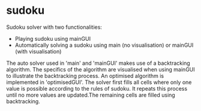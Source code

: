 # sudoku

Sudoku solver with two functionalities: 
- Playing sudoku using mainGUI 
- Automatically solving a sudoku using main (no visualisation) or mainGUI (with visualisation)

The auto solver used in 'main' and 'mainGUI' makes use of a backtracking algorithm. The specifics of the algorithm are visualised when using mainGUI to illustrate the backtracking process.
An optimised algorithm is implemented in 'optimisedGUI'. The solver first fills all cells where only one value is possible according to the rules of sudoku. It repeats this process until no more values are updated.The remaining cells are filled using backtracking. 
